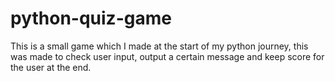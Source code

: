 # python-quiz-game
This is a small game which I made at the start of  my python journey, this was made to check user input, output a certain message and keep score for the user at the end.
